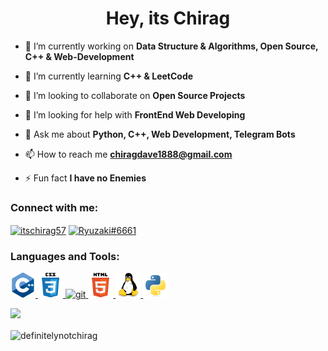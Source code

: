 <h1 align="center">Hey, its Chirag</h1>

- 🔭 I’m currently working on **Data Structure & Algorithms, Open Source, C++ & Web-Development**

- 🌱 I’m currently learning **C++ & LeetCode**

- 👯 I’m looking to collaborate on **Open Source Projects**

- 🤝 I’m looking for help with **FrontEnd Web Developing**

- 💬 Ask me about **Python, C++, Web Development, Telegram Bots**

- 📫 How to reach me **chiragdave1888@gmail.com**

- ⚡ Fun fact **I have no Enemies**

<h3 align="left">Connect with me:</h3>
<p align="left">
<a href="https://instagram.com/itschirag57" target="blank"><img align="center" src="https://raw.githubusercontent.com/rahuldkjain/github-profile-readme-generator/master/src/images/icons/Social/instagram.svg" alt="itschirag57" height="30" width="40" /></a>
<a href="https://discordapp.com" target="blank"><img align="center" src="https://raw.githubusercontent.com/rahuldkjain/github-profile-readme-generator/master/src/images/icons/Social/discord.svg" alt="Ryuzaki#6661" height="30" width="40" /></a>
</p>

<h3 align="left">Languages and Tools:</h3>
<p align="left"> <a href="https://www.w3schools.com/cpp/" target="_blank" rel="noreferrer"> <img src="https://raw.githubusercontent.com/devicons/devicon/master/icons/cplusplus/cplusplus-original.svg" alt="cplusplus" width="40" height="40"/> </a> <a href="https://www.w3schools.com/css/" target="_blank" rel="noreferrer"> <img src="https://raw.githubusercontent.com/devicons/devicon/master/icons/css3/css3-original-wordmark.svg" alt="css3" width="40" height="40"/> </a> <a href="https://git-scm.com/" target="_blank" rel="noreferrer"> <img src="https://www.vectorlogo.zone/logos/git-scm/git-scm-icon.svg" alt="git" width="40" height="40"/> </a> <a href="https://www.w3.org/html/" target="_blank" rel="noreferrer"> <img src="https://raw.githubusercontent.com/devicons/devicon/master/icons/html5/html5-original-wordmark.svg" alt="html5" width="40" height="40"/> </a> <a href="https://www.linux.org/" target="_blank" rel="noreferrer"> <img src="https://raw.githubusercontent.com/devicons/devicon/master/icons/linux/linux-original.svg" alt="linux" width="40" height="40"/> </a> <a href="https://www.python.org" target="_blank" rel="noreferrer"> <img src="https://raw.githubusercontent.com/devicons/devicon/master/icons/python/python-original.svg" alt="python" width="40" height="40"/> </a> </p>

<img src="https://github-readme-stats.vercel.app/api?username=definitelynotchirag&&show_icons=true&title_color=ffffff&icon_color=bb2acf&text_color=daf7dc&bg_color=151515">

   <p><img align="center" src="https://github-readme-streak-stats.herokuapp.com/?user=definitelynotchirag&" alt="definitelynotchirag" /></p>
